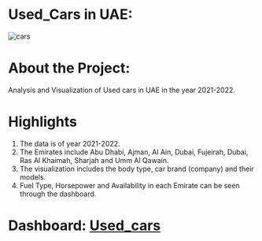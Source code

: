 # Used_Cars in UAE:

![cars](https://github.com/iamtanzeel/Used_Cars-UAE-/assets/125236453/c5c6190c-3ba0-481f-87ca-4bdd2f4cf87f)

# About the Project:

Analysis and Visualization of Used cars in UAE in the year 2021-2022.

# Highlights
1. The data is of year 2021-2022.
2. The Emirates include Abu Dhabi, Ajman, Al Ain, Dubai, Fujeirah, Dubai, Ras Al Khaimah, Sharjah and Umm Al Qawain.
3. The visualization includes the body type, car brand (company) and their models.
4. Fuel Type, Horsepower and Availability in each Emirate can be seen through the dashboard.

# Dashboard: [Used_cars](https://public.tableau.com/app/profile/mohammed.tanzeel/viz/UsedCarsinUAE/Dashboard1)
